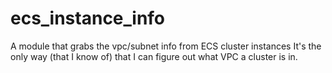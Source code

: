 # ecs_instance_info
A module that grabs the vpc/subnet info from ECS cluster instances
It's the only way (that I know of) that I can figure out what VPC a cluster is in.

